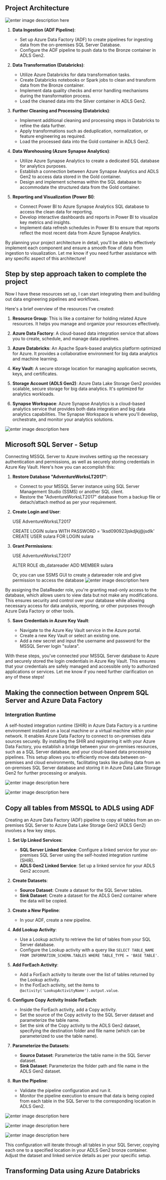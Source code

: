 ## Project Architecture

![enter image description here](https://github.com/sularaperera/End-to-End-Azure-Data-Engineering-Real-Time-Project/blob/main/Images/Architecture.jpg)

1.  **Data Ingestion (ADF Pipeline)**:
    
    -   Set up Azure Data Factory (ADF) to create pipelines for ingesting data from the on-premises SQL Server Database.
    -   Configure the ADF pipeline to push data to the Bronze container in ADLS Gen2.
    
2.  **Data Transformation (Databricks)**:
    
    -   Utilize Azure Databricks for data transformation tasks.
    -   Create Databricks notebooks or Spark jobs to clean and transform data from the Bronze container.
    -   Implement data quality checks and error handling mechanisms during the transformation process.
    -   Load the cleaned data into the Silver container in ADLS Gen2.
3.  **Further Cleaning and Processing (Databricks)**:
    
    -   Implement additional cleaning and processing steps in Databricks to refine the data further.
    -   Apply transformations such as deduplication, normalization, or feature engineering as required.
    -   Load the processed data into the Gold container in ADLS Gen2.
4.  **Data Warehousing (Azure Synapse Analytics)**:
    
    -   Utilize Azure Synapse Analytics to create a dedicated SQL database for analytics purposes.
    -   Establish a connection between Azure Synapse Analytics and ADLS Gen2 to access data stored in the Gold container.
    -   Design and implement schemas within the SQL database to accommodate the structured data from the Gold container.
5.  **Reporting and Visualization (Power BI)**:
    
    -   Connect Power BI to Azure Synapse Analytics SQL database to access the clean data for reporting.
    -   Develop interactive dashboards and reports in Power BI to visualize key metrics and insights.
    -   Implement data refresh schedules in Power BI to ensure that reports reflect the most recent data from Azure Synapse Analytics.

By planning your project architecture in detail, you'll be able to effectively implement each component and ensure a smooth flow of data from ingestion to visualization. Let me know if you need further assistance with any specific aspect of this architecture!


## Step by step approach taken to complete the project

Now I have these resources set up, I can start integrating them and building out data engineering pipelines and workflows.

Here's a brief overview of the resources I've created:

1.  **Resource Group**: This is like a container for holding related Azure resources. It helps you manage and organize your resources effectively.
    
2.  **Azure Data Factory**: A cloud-based data integration service that allows you to create, schedule, and manage data pipelines.
    
3.  **Azure Databricks**: An Apache Spark-based analytics platform optimized for Azure. It provides a collaborative environment for big data analytics and machine learning.
    
4.  **Key Vault**: A secure storage location for managing application secrets, keys, and certificates.
    
5.  **Storage Account (ADLS Gen2)**: Azure Data Lake Storage Gen2 provides scalable, secure storage for big data analytics. It's optimized for analytics workloads.
    
6.  **Synapse Workspace**: Azure Synapse Analytics is a cloud-based analytics service that provides both data integration and big data analytics capabilities. The Synapse Workspace is where you'll develop, orchestrate, and monitor your analytics solutions.

![enter image description here](https://github.com/sularaperera/End-to-End-Azure-Data-Engineering-Real-Time-Project/blob/main/Images/resources_list.png)


## Microsoft SQL Server - Setup

Connecting MSSQL Server to Azure involves setting up the necessary authentication and permissions, as well as securely storing credentials in Azure Key Vault. Here's how you can accomplish this:

1.  **Restore Database "AdventureWorksLT2017"**:
    
    -   Connect to your MSSQL Server instance using SQL Server Management Studio (SSMS) or another SQL client.
    -   Restore the "AdventureWorksLT2017" database from a backup file or detach/attach method as per your requirement.
2.  **Create Login and User**:

    USE AdventureWorksLT2017
    
    CREATE LOGIN sulara WITH PASSWORD = 'lksd090923jskdjkj@jsdlk'
    CREATE USER sulara FOR LOGIN sulara

    
3.  **Grant Permissions**:

    USE AdventureWorksLT2017
    
    ALTER ROLE db_datareader ADD MEMBER sulara
    
    Or, you can use SSMS GUI to create a datareader role and give permission to access the database
![enter image description here](https://github.com/sularaperera/End-to-End-Azure-Data-Engineering-Real-Time-Project/blob/main/Images/mssql_datareader_permission.png)

By assigning the DataReader role, you're granting read-only access to the database, which allows users to view data but not make any modifications. This ensures security and control over your database while allowing necessary access for data analysis, reporting, or other purposes through Azure Data Factory or other tools.
    
5.  **Save Credentials in Azure Key Vault**:
    
    -   Navigate to the Azure Key Vault service in the Azure portal.
    -   Create a new Key Vault or select an existing one.
    -   Add a new secret and input the username and password for the MSSQL Server login "sulara".

With these steps, you've connected your MSSQL Server database to Azure and securely stored the login credentials in Azure Key Vault. This ensures that your credentials are safely managed and accessible only to authorized applications or services. Let me know if you need further clarification on any of these steps!

## Making the connection between Onprem SQL Server and Azure Data Factory

### Intergration Runtime
A self-hosted integration runtime (SHIR) in Azure Data Factory is a runtime environment installed on a local machine or a virtual machine within your network. It enables Azure Data Factory to connect to on-premises data sources securely. By installing the SHIR and registering it with your Azure Data Factory, you establish a bridge between your on-premises resources, such as a SQL Server database, and your cloud-based data processing pipelines. This setup allows you to efficiently move data between on-premises and cloud environments, facilitating tasks like pulling data from an on-premises SQL Server database and storing it in Azure Data Lake Storage Gen2 for further processing or analysis.

![enter image description here](https://github.com/sularaperera/End-to-End-Azure-Data-Engineering-Real-Time-Project/blob/main/Images/shir.png)

![enter image description here](https://github.com/sularaperera/End-to-End-Azure-Data-Engineering-Real-Time-Project/blob/main/Images/2024-05-17%2010_21_22-Microsoft%20Integration%20Runtime%20Configuration%20Manager.png)


## Copy all tables from MSSQL to ADLS using ADF

Creating an Azure Data Factory (ADF) pipeline to copy all tables from an on-premises SQL Server to Azure Data Lake Storage Gen2 (ADLS Gen2) involves a few key steps.

1.  **Set Up Linked Services**:
    
    -   **SQL Server Linked Service**: Configure a linked service for your on-premises SQL Server using the self-hosted integration runtime (SHIR).
    -   **ADLS Gen2 Linked Service**: Set up a linked service for your ADLS Gen2 account.
2.  **Create Datasets**:
    
    -   **Source Dataset**: Create a dataset for the SQL Server tables.
    -   **Sink Dataset**: Create a dataset for the ADLS Gen2 container where the data will be copied.
3.  **Create a New Pipeline**:
    
    -   In your ADF, create a new pipeline.
4.  **Add Lookup Activity**:
    
    -   Use a Lookup activity to retrieve the list of tables from your SQL Server database.
    -   Configure the Lookup activity with a query like `SELECT TABLE_NAME FROM INFORMATION_SCHEMA.TABLES WHERE TABLE_TYPE = 'BASE TABLE'`.
5.  **Add ForEach Activity**:
    
    -   Add a ForEach activity to iterate over the list of tables returned by the Lookup activity.
    -   In the ForEach activity, set the items to `@activity('LookupActivityName').output.value`.
6.  **Configure Copy Activity Inside ForEach**:
    
    -   Inside the ForEach activity, add a Copy activity.
    -   Set the source of the Copy activity to the SQL Server dataset and parameterize the table name.
    -   Set the sink of the Copy activity to the ADLS Gen2 dataset, specifying the destination folder and file name (which can be parameterized to use the table name).
7.  **Parameterize the Datasets**:
    
    -   **Source Dataset**: Parameterize the table name in the SQL Server dataset.
    -   **Sink Dataset**: Parameterize the folder path and file name in the ADLS Gen2 dataset.
8.  **Run the Pipeline**:
    
    -   Validate the pipeline configuration and run it.
    -   Monitor the pipeline execution to ensure that data is being copied from each table in the SQL Server to the corresponding location in ADLS Gen2.

![enter image description here](https://github.com/sularaperera/End-to-End-Azure-Data-Engineering-Real-Time-Project/blob/main/Images/2024-05-18%2020_01_26-.png)

![enter image description here](https://github.com/sularaperera/End-to-End-Azure-Data-Engineering-Real-Time-Project/blob/main/Images/2024-05-18%2020_15_03-.png)


![enter image description here](https://github.com/sularaperera/End-to-End-Azure-Data-Engineering-Real-Time-Project/blob/main/Images/2024-05-19%2020_53_35-bronze%20-%20Microsoft%20Azure%20and%206%20more%20pages%20-%20Sulara%20Perera%20-%20Microsoft%E2%80%8B%20Edge.png)

This configuration will iterate through all tables in your SQL Server, copying each one to a specified location in your ADLS Gen2 bronze container. Adjust the dataset and linked service details as per your specific setup.

## Transforming Data using Azure Databricks
